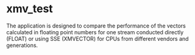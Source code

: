 # xmv_test
The application is designed to compare the performance of the vectors calculated in floating point numbers for one stream conducted directly (FLOAT) or using SSE (XMVECTOR) for CPUs from different vendors and generations.
